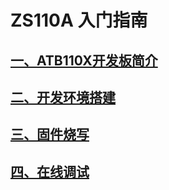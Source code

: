 # ZS110A 入门指南

## [一、ATB110X开发板简介](./chapters/zs110a简介.md)
## [二、开发环境搭建]()
## [三、固件烧写]()
## [四、在线调试]()